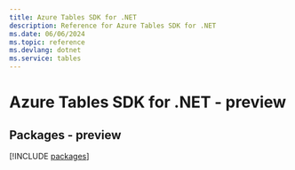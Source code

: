 ```yaml
---
title: Azure Tables SDK for .NET
description: Reference for Azure Tables SDK for .NET
ms.date: 06/06/2024
ms.topic: reference
ms.devlang: dotnet
ms.service: tables
---
```

# Azure Tables SDK for .NET - preview
## Packages - preview
[!INCLUDE [packages](tables-index.md)]